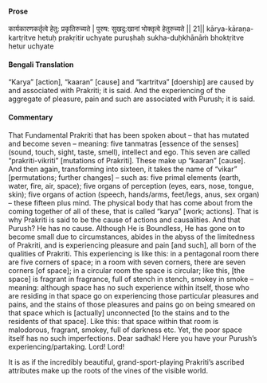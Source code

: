 #### Prose 

कार्यकारणकर्तृत्वे हेतु: प्रकृतिरुच्यते |
पुरुष: सुखदु:खानां भोक्तृत्वे हेतुरुच्यते || 21||
kārya-kāraṇa-kartṛitve hetuḥ prakṛitir uchyate
puruṣhaḥ sukha-duḥkhānāṁ bhoktṛitve hetur uchyate

 #### Bengali Translation 

“Karya” [action], “kaaran” [cause] and “kartritva” [doership] are caused by and associated with Prakriti; it is said. And the experiencing of the aggregate of pleasure, pain and such are associated with Purush; it is said.

 #### Commentary 

That Fundamental Prakriti that has been spoken about – that has mutated and become seven – meaning: five tanmatras [essence of the senses] (sound, touch, sight, taste, smell), intellect and ego. This seven are called “prakriti-vikriti” [mutations of Prakriti]. These make up “kaaran” [cause]. And then again, transforming into sixteen, it takes the name of “vikar” [permutations; further changes] – such as: five primal elements (earth, water, fire, air, space); five organs of perception (eyes, ears, nose, tongue, skin); five organs of action (speech, hands/arms, feet/legs, anus, sex organ) – these fifteen plus mind. The physical body that has come about from the coming together of all of these, that is called “karya” [work; actions]. That is why Prakriti is said to be the cause of actions and causalities. And that Purush? He has no cause. Although He is Boundless, He has gone on to become small due to circumstances, abides in the abyss of the limitedness of Prakriti, and is experiencing pleasure and pain [and such], all born of the qualities of Prakriti. This experiencing is like this: in a pentagonal room there are five corners of space; in a room with seven corners, there are seven corners [of space]; in a circular room the space is circular; like this, [the space] is fragrant in fragrance, full of stench in stench, smokey in smoke – meaning: although space has no such experience within itself, those who are residing in that space go on experiencing those particular pleasures and pains, and the stains of those pleasures and pains go on being smeared on that space which is [actually] unconnected [to the stains and to the residents of that space]. Like this: that space within that room is malodorous, fragrant, smokey, full of darkness etc. Yet, the poor space itself has no such imperfections. Dear sadhak! Here you have your Purush’s experiencing/partaking. Lord! Lord!

It is as if the incredibly beautiful, grand-sport-playing Prakriti’s ascribed attributes make up the roots of the vines of the visible world.